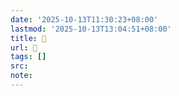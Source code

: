 ```yaml
---
date: '2025-10-13T11:30:23+08:00'
lastmod: '2025-10-13T13:04:51+08:00'
title: 󰥧
url: 󰥧
tags: []
src:
note:
---
```

